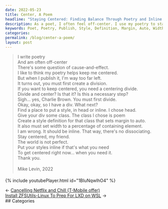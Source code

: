 ```yaml
---
date: 2022-05-23
title: Center, A Poem
headline: "Staying Centered: Finding Balance Through Poetry and Inline Styling"
description: As a poet, I often feel off-center. I use my poetry to stay centered, but when I publish it, I'm too far left. To stay centered, I need to create a style definition that sets margin to auto and width to a percentage of the containing element, and put my styles inline. Even though the world is not perfect, I need to stay centered and put my styles inline to make sure my message is heard.
keywords: Poet, Poetry, Publish, Style, Definition, Margin, Auto, Width, Percentage, Containing Element, Inline, World, Perfect, Divide, Div Class, Dissociation
categories: 
permalink: /blog/center-a-poem/
layout: post
---
```



> I write poetry<br />
> And am often off-center<br />
> There's some question of cause-and-effect.<br />
> I like to think my poetry helps keep me centered.<br />
> But when I publish it, I'm way too far left.<br />
> It turns out, you must first create a division.<br />
> If you want to keep centered, you need a centering divide.<br />
> Divide and center? Is that it? Is this a necessary step?<br />
> Sigh... yes, Charlie Brown. You must first divide.<br />
> Okay, okay, so I have a div. What next?<br />
> Find a place to put a style, in head or inline. I chose head.<br />
> Give your div some class. The class I chose is poem<br />
> Create a style definition for that class that sets margin to auto.<br />
> It also must set width to a percentage of containing element.<br />
> I am wrong. It should be inline. That way, there's no dissociating.<br />
> Stay centered, my friend.<br />
> The world is not perfect.<br />
> Put your styles inline if that's what you need<br />
> To get centered right now... when you need it.<br />
> Thank you.<br />
> <br />
> &#151;Mike Levin, 2022<br />

{% include youtubePlayer.html id="1BIuNqwlhO4" %}


<div class="post-nav"><div class="post-nav-prev"><span class="arrow">&larr;&nbsp;</span><a href="/blog/cancelling-netflix-and-chill-t-mobile-offer">Cancelling Netflix and Chill (T-Mobile offer)</a></div><div class="post-nav-next"><a href="/blog/install-zfsutils-linux-to-prep-for-lxd-on-wsl">Install ZFSUtils-Linux To Prep For LXD on WSL</a><span class="arrow">&nbsp;&rarr;</span></div></div>
## Categories

<ul></ul>